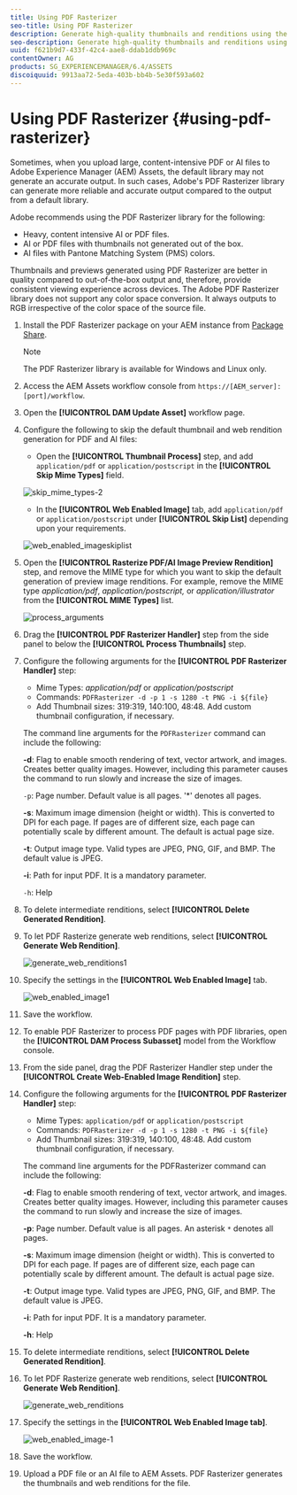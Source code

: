 ```yaml
---
title: Using PDF Rasterizer
seo-title: Using PDF Rasterizer
description: Generate high-quality thumbnails and renditions using the Adobe PDF Rasterizer library.
seo-description: Generate high-quality thumbnails and renditions using the Adobe PDF Rasterizer library.
uuid: f621b9d7-433f-42c4-aae8-ddab1ddb969c
contentOwner: AG
products: SG_EXPERIENCEMANAGER/6.4/ASSETS
discoiquuid: 9913aa72-5eda-403b-bb4b-5e30f593a602
---
```


# Using PDF Rasterizer {#using-pdf-rasterizer}

Sometimes, when you upload large, content-intensive PDF or AI files to Adobe Experience Manager (AEM) Assets, the default library may not generate an accurate output. In such cases, Adobe's PDF Rasterizer library can generate more reliable and accurate output compared to the output from a default library.

Adobe recommends using the PDF Rasterizer library for the following:

* Heavy, content intensive AI or PDF files.
* AI or PDF files with thumbnails not generated out of the box.
* AI files with Pantone Matching System (PMS) colors.

Thumbnails and previews generated using PDF Rasterizer are better in quality compared to out-of-the-box output and, therefore, provide consistent viewing experience across devices. The Adobe PDF Rasterizer library does not support any color space conversion. It always outputs to RGB irrespective of the color space of the source file.

1. Install the PDF Rasterizer package on your AEM instance from [Package Share](https://www.adobeaemcloud.com/content/marketplace/marketplaceProxy.html?packagePath=/content/companies/public/adobe/packages/cq640/product/assets/aem-assets-pdf-rasterizer-pkg).

   >[!NOTE]
   >
   >The PDF Rasterizer library is available for Windows and Linux only.

1. Access the AEM Assets workflow console from `https://[AEM_server]:[port]/workflow`.
1. Open the **[!UICONTROL DAM Update Asset]** workflow page.
1. Configure the following to skip the default thumbnail and web rendition generation for PDF and AI files:

    * Open the **[!UICONTROL Thumbnail Process]** step, and add `application/pdf` or `application/postscript` in the **[!UICONTROL Skip Mime Types]** field.

   ![skip_mime_types-2](assets/skip_mime_types-2.png)

    * In the **[!UICONTROL Web Enabled Image]** tab, add `application/pdf` or `application/postscript` under **[!UICONTROL Skip List]** depending upon your requirements.

   ![web_enabled_imageskiplist](assets/web_enabled_imageskiplist.png)

1. Open the **[!UICONTROL Rasterize PDF/AI Image Preview Rendition]** step, and remove the MIME type for which you want to skip the default generation of preview image renditions. For example, remove the MIME type *application/pdf*, *application/postscript,* or *application/illustrator* from the **[!UICONTROL MIME Types]** list.

   ![process_arguments](assets/process_arguments.png)

1. Drag the **[!UICONTROL PDF Rasterizer Handler]** step from the side panel to below the **[!UICONTROL Process Thumbnails]** step.
1. Configure the following arguments for the **[!UICONTROL PDF Rasterizer Handler]** step:

    * Mime Types: *application/pdf* or *application/postscript*
    * Commands: `PDFRasterizer -d -p 1 -s 1280 -t PNG -i ${file}`
    * Add Thumbnail sizes: 319:319, 140:100, 48:48. Add custom thumbnail configuration, if necessary.

   The command line arguments for the `PDFRasterizer` command can include the following:

   **-d**: Flag to enable smooth rendering of text, vector artwork, and images. Creates better quality images. However, including this parameter causes the command to run slowly and increase the size of images.

   `-p`: Page number. Default value is all pages. '*' denotes all pages.

   **-s**: Maximum image dimension (height or width). This is converted to DPI for each page. If pages are of different size, each page can potentially scale by different amount. The default is actual page size.

   **-t**: Output image type. Valid types are JPEG, PNG, GIF, and BMP. The default value is JPEG.

   **-i**: Path for input PDF. It is a mandatory parameter.

   `-h`: Help

1. To delete intermediate renditions, select **[!UICONTROL Delete Generated Rendition]**.
1. To let PDF Rasterize generate web renditions, select **[!UICONTROL Generate Web Rendition]**.

   ![generate_web_renditions1](assets/generate_web_renditions1.png)

1. Specify the settings in the **[!UICONTROL Web Enabled Image]** tab.

   ![web_enabled_image1](assets/web_enabled_image1.png)

1. Save the workflow.
1. To enable PDF Rasterizer to process PDF pages with PDF libraries, open the **[!UICONTROL DAM Process Subasset]** model from the Workflow console.
1. From the side panel, drag the PDF Rasterizer Handler step under the **[!UICONTROL Create Web-Enabled Image Rendition]** step.
1. Configure the following arguments for the **[!UICONTROL PDF Rasterizer Handler]** step:

    * Mime Types: `application/pdf` or `application/postscript`
    * Commands: `PDFRasterizer -d -p 1 -s 1280 -t PNG -i ${file}`
    * Add Thumbnail sizes: 319:319, 140:100, 48:48. Add custom thumbnail configuration, if necessary.

   The command line arguments for the PDFRasterizer command can include the following:

   **-d**: Flag to enable smooth rendering of text, vector artwork, and images. Creates better quality images. However, including this parameter causes the command to run slowly and increase the size of images.

   **-p**: Page number. Default value is all pages. An asterisk `*` denotes all pages.

   **-s**: Maximum image dimension (height or width). This is converted to DPI for each page. If pages are of different size, each page can potentially scale by different amount. The default is actual page size.

   **-t**: Output image type. Valid types are JPEG, PNG, GIF, and BMP. The default value is JPEG.

   **-i**: Path for input PDF. It is a mandatory parameter.

   **-h**: Help

1. To delete intermediate renditions, select **[!UICONTROL Delete Generated Rendition]**.
1. To let PDF Rasterize generate web renditions, select **[!UICONTROL Generate Web Rendition]**.

   ![generate_web_renditions](assets/generate_web_renditions.png)

1. Specify the settings in the **[!UICONTROL Web Enabled Image tab]**.

   ![web_enabled_image-1](assets/web_enabled_image-1.png)

1. Save the workflow.
1. Upload a PDF file or an AI file to AEM Assets. PDF Rasterizer generates the thumbnails and web renditions for the file.
